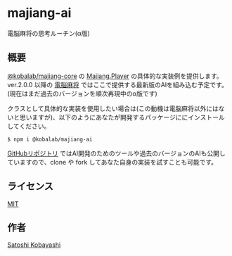 # majiang-ai
電脳麻将の思考ルーチン(α版)

## 概要
[@kobalab/majiang-core](https://www.npmjs.com/package/@kobalab/majiang-core) の [Majiang.Player](https://github.com/kobalab/majiang-core/wiki/Majiang.Player) の具体的な実装例を提供します。
ver.2.0.0 以降の [電脳麻将](https://github.com/kobalab/Majiang) ではここで提供する最新版のAIを組み込む予定です。
(現在はまだ過去のバージョンを順次再現中のα版です)

クラスとして具体的な実装を使用したい場合は(この動機は電脳麻将以外にはないと思いますが)、以下のようにあなたが開発するパッケージににインストールしてください。
```
$ npm i @kobalab/majiang-ai
```

[GitHubリポジトリ](https://github.com/kobalab/majiang-ai) ではAI開発のためのツールや過去のバージョンのAIも公開していますので、clone や fork してあなた自身の実装を試すことも可能です。

## ライセンス
[MIT](https://github.com/kobalab/majiang-ai/blob/master/LICENSE)

## 作者
[Satoshi Kobayashi](https://github.com/kobalab)
